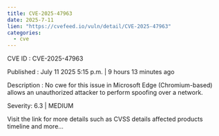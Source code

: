 ```yaml
--- 
title: CVE-2025-47963
date: 2025-7-11
lien: "https://cvefeed.io/vuln/detail/CVE-2025-47963"
categories:
  - cve
---
```


CVE ID : CVE-2025-47963

Published :  July 11
2025
5:15 p.m. | 9 hours
13 minutes ago

Description : No cwe for this issue in Microsoft Edge (Chromium-based) allows an unauthorized attacker to perform spoofing over a network.

Severity: 6.3 | MEDIUM

Visit the link for more details
such as CVSS details
affected products
timeline
and more...
